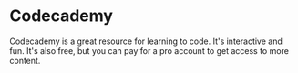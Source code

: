 # Codecademy

Codecademy is a great resource for learning to code. It's interactive and fun. It's also free, but you can pay for a pro account to get access to more content.